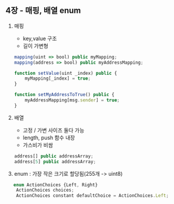 ## 4장 - 매핑, 배열 enum
 
 1. 매핑 
    - key,value 구조
    - 길이 가변형

    ```javascript
    mapping(uint => bool) public myMapping;
    mapping(address => bool) public myAddressMapping;

    function setValue(uint _index) public {
        myMapping[_index] = true;
    }

    function setMyAddressToTrue() public {
        myAddressMapping[msg.sender] = true;
    }
    ```

 2. 배열
    - 고정 / 가변 사이즈 둘다 가능
    - length, push 함수 내장
    - 가스비가 비쌈

    ```javascript
    address[] public addressArray; 
    address[5] public addressArray;
    ```

 3. enum : 가장 작은 크기로 할당됨(255개 -> uint8)
```javascript
   enum ActionChoices {Left, Right}
    ActionChoices choices;
    ActionChoices constant defaultChoice = ActionChoices.Left;
```

